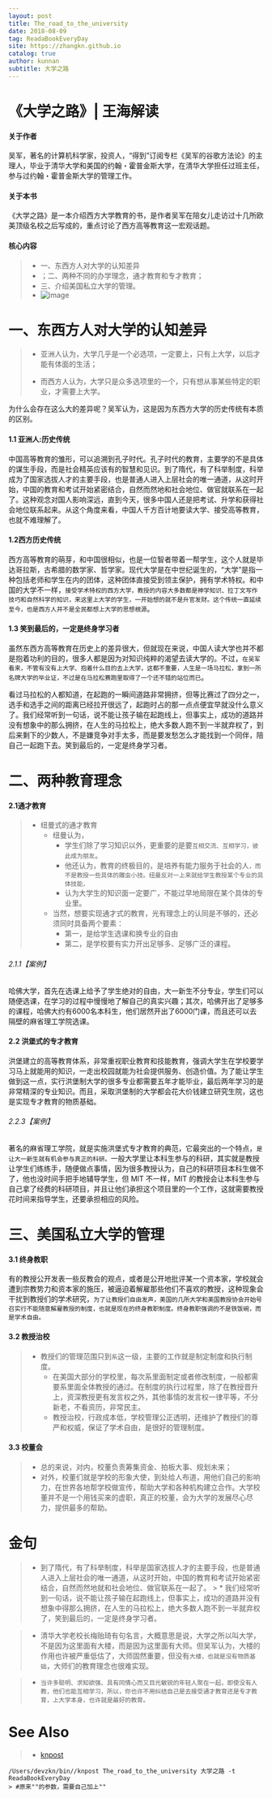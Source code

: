 ```yaml
---
layout: post
title: The_road_to_the_university
date: 2018-08-09
tag: ReadaBookEveryDay
site: https://zhangkn.github.io
catalog: true
author: kunnan
subtitle: 大学之路
---
```




# 《大学之路》| 王海解读

#### 关于作者

吴军，著名的计算机科学家，投资人，“得到”订阅专栏《吴军的谷歌方法论》的主理人，毕业于清华大学和美国的约翰・霍普金斯大学，在清华大学担任过班主任，参与过约翰・霍普金斯大学的管理工作。

#### 关于本书

《大学之路》是一本介绍西方大学教育的书，是作者吴军在陪女儿走访过十几所欧美顶级名校之后写成的，重点讨论了西方高等教育这一宏观话题。

#### 核心内容

> * 一、东西方人对大学的认知差异
> * ；二、两种不同的办学理念，通才教育和专才教育；
> * 三、介绍美国私立大学的管理。
> * ![image](https://wx1.sinaimg.cn/large/af39b376gy1fu35spnne8j20tk0ku15l.jpg)



# 一、东西方人对大学的认知差异



> * 亚洲人认为，大学几乎是一个必选项，一定要上，只有上大学，以后才能有体面的生活；
>
> * 而西方人认为，大学只是众多选项里的一个，只有想从事某些特定的职业，才需要上大学。
>
>   
>

   为什么会存在这么大的差异呢？吴军认为，这是因为东西方大学的历史传统有本质的区别。

#### 1.1 亚洲人:历史传统



中国高等教育的雏形，可以追溯到孔子时代。孔子时代的教育，主要学的不是具体的谋生手段，而是社会精英应该有的智慧和见识。到了隋代，有了科举制度，科举成为了国家选拔人才的主要手段，也是普通人进入上层社会的唯一通道，从这时开始，中国的教育和考试开始紧密结合，自然而然地和社会地位、做官就联系在一起了。这种观念对国人影响深远，直到今天，很多中国人还是把考试、升学和获得社会地位联系起来。从这个角度来看，中国人千方百计地要读大学、接受高等教育，也就不难理解了。

#### 1.2西方历史传统  

西方高等教育的萌芽，和中国很相似，也是一位智者带着一帮学生，这个人就是毕达哥拉斯，古希腊的数学家、哲学家。现代大学是在中世纪诞生的，“大学”是指一种包括老师和学生在内的团体，这种团体直接受到领主保护，拥有学术特权。和中国的大学不一样，`接受学术特权的西方大学，教授的内容大多数都是神学知识、拉丁文写作技巧和自然科学的知识，来这里上大学的学生，一开始想的就不是升官发财。这个传统一直延续至今，也是西方人并不是全民都想上大学的思想根源`。



#### 1.3 笑到最后的，一定是终身学习者 

虽然东西方高等教育在历史上的差异很大，但就现在来说，中国人读大学也并不都是抱着功利的目的，很多人都是因为对知识纯粹的渴望去读大学的。不过，`在吴军看来，不管有没有上大学、抱着什么目的去上大学，这都不重要，人生是一场马拉松，拿到一所名牌大学的毕业证，不过是在马拉松赛跑里取得了一个还不错的站位而已`。

看过马拉松的人都知道，在起跑的一瞬间道路非常拥挤，但等比赛过了四分之一，选手和选手之间的距离已经拉开很远了，起跑时占的那一点点便宜早就没什么意义了。我们经常听到一句话，说不能让孩子输在起跑线上，但事实上，成功的道路并没有想象中的那么拥挤，在人生的马拉松上，绝大多数人跑不到一半就弃权了，到后来剩下的少数人，不是嫌竞争对手太多，而是要发愁怎么才能找到一个同伴，陪自己一起跑下去。笑到最后的，一定是终身学习者。

# 二、两种教育理念

#### 2.1通才教育 

> * 纽曼式的通才教育
>   * 纽曼认为，
>     * 学生们除了学习知识以外，更重要的是要`互相交流、互相学习，彼此成为朋友`。
>     * 他还认为，教育的终极目的，是培养有能力服务于社会的人`，而不是教授一些具体的雕虫小技。纽曼反对一上来就给学生教授某个专业的具体技能，`
>     * 认为大学生的知识面一定要广，不能过早地局限在某个具体的专业里。
>   * 当然，想要实现通才式的教育，光有理念上的认同是不够的，还必须同时具备两个要素：
>     * 第一，是给学生选课和换专业的自由
>     * 第二，是学校要有实力开出足够多、足够广泛的课程。

###### 2.1.1【案例】

哈佛大学，首先在选课上给予了学生绝对的自由，大一新生不分专业，学生们可以随便选课，在学习的过程中慢慢地了解自己的真实兴趣；其次，哈佛开出了足够多的课程，哈佛大约有6000名本科生，他们居然开出了6000门课，而且还可以去隔壁的麻省理工学院选课。

#### 2.2 洪堡式的专才教育

洪堡建立的高等教育体系，非常重视职业教育和技能教育，强调大学生在学校要学习马上就能用的知识，一走出校园就能为社会提供服务、创造价值。为了能让学生做到这一点，实行洪堡制大学的很多专业都需要五年才能毕业，最后两年学习的是非常精深的专业知识。而且，采取洪堡制的大学都会花大价钱建立研究生院，这也是实现专才教育的物质基础。

###### 2.2.3【案例】

著名的麻省理工学院，就是实施洪堡式专才教育的典范，它最突出的一个特点，`是让大一新生就有机会参与真正的科研。`一般大学里让本科生参与的科研，其实就是教授让学生们练练手，随便做点事情，因为很多教授认为，自己的科研项目本科生做不了，他也没时间手把手地辅导学生，但 MIT 不一样，MIT 的教授会让本科生参与自己拿了经费的科研项目，并且让他们承担这个项目里的一个工作，这就需要教授花时间来指导学生，还要承担相应的风险。

# 三、美国私立大学的管理

#### 3.1 终身教职

有的教授公开发表一些反教会的观点，或者是公开地批评某一个资本家，学校就会遭到宗教势力和资本家的施压，被逼迫着解雇那些他们不喜欢的教授，这种现象会干扰到教授们的学术研究，`为了让教授们自由发声，美国的几所大学和美国教授协会开始号召实行不能随意解雇教授的制度，也就是现在的终身教职制度。终身教职强调的不是铁饭碗，而是学术自由。`

#### 3.2 教授治校

> * 教授们的管理范围只到`系`这一级，主要的工作就是制定制度和执行制度。
>   * 在美国大部分的学校里，每次系里面制定或者修改制度，一般都需要系里面全体教授的通过。在制度的执行过程里，除了在教授晋升上，资深教授更有发言权之外，其他事情的发言权一律平等，不分新老，不看资历，非常民主。
>   * 教授治校，行政成本低，学校管理公正透明，还维护了教授们的尊严和权威，保证了学术自由，是很好的管理制度。

#### 3.3 校董会

> * 总的来说，对内，校董负责筹集资金、拍板大事、规划未来；
> * 对外，校董们就是学校的形象大使，到处给人布道，用他们自己的影响力，在世界各地帮学校做宣传，帮助大学和各种机构建立合作。大学校董并不是一个用钱买来的虚职，真正的校董，会为大学的发展尽心尽力，提供最多的帮助。   

# 金句

 > * 到了隋代，有了科举制度，科举是国家选拔人才的主要手段，也是普通人进入上层社会的唯一通道，从这时开始，中国的教育和考试开始紧密结合，自然而然地就和社会地位、做官联系在一起了。
    > * 我们经常听到一句话，说不能让孩子输在起跑线上，但事实上，成功的道路并没有想象中得那么拥挤，在人生的马拉松上，绝大多数人跑不到一半就弃权了，笑到最后的，一定是终身学习者。

> * 清华大学老校长梅贻琦有句名言，大概意思是说，大学之所以叫大学，不是因为这里面有大楼，而是因为这里面有大师。但吴军认为，大楼的作用也许被严重低估了，大师固然重要，但没有`大楼，也就是没有物质基础`，大师们的教育理念也很难实现。

> * `当许多聪明、求知欲强、具有同情心而又目光敏锐的年轻人聚在一起，即使没有人教，他们也能互相学习，所以，你也许不用纠结自己是去接受通才教育还是专才教育，上大学本身，也许就是最好的教育。`



# See Also 

>* [knpost](https://github.com/zhangkn/KNBin/blob/master/knpost) 
>
```
/Users/devzkn/bin//knpost The_road_to_the_university 大学之路 -t ReadaBookEveryDay
> #原来""的参数，需要自己加上""
```

